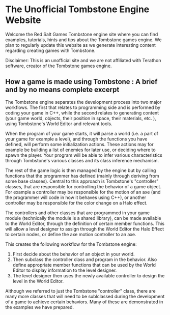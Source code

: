 # The Unofficial Tombstone Engine Website

Welcome the Red Salt Games Tombstone engine site where you can find examples, tutorials, hints and tips about the Tombstone games engine. We plan to regularly update this website as we generate interesting content regarding creating games with Tombstone.

Disclaimer: This is an unofficial site and we are not affiliated with Terathon software, creator of the Tombstone games engine.

## How a game is made using Tombstone : A brief and by no means complete excerpt
The Tombstone engine separates the development process into two major workflows. The first that relates to programming side and is performed by coding your game in C++, while the second relates to generating content (your game world, objects, their position in space, their materials, etc. ), using Tombstone's World Editor and relevant tools. 

When the program of your game starts, it will parse a world (i.e. a part of your game for example a level), and through the functions you have defined, will perform some initialization actions. These actions may for example be building a list of enemies for later use, or deciding where to spawn the player. Your program will be able to infer various characteristics through Tombstone's various classes and its class inference mechanism. 

The rest of the game logic is then managed by the engine but by calling functions that the programmer has defined (mainly through deriving from some base classes). Central to this approach is Tombstone's "controller" classes, that are responsible for controlling the behavior of a game object. For example a controller may be responsible for the motion of an axe (and the programmer will code in how it behaves using C++), or another controller may be responsible for the color change on a Halo effect.

The controllers and other classes that are programmed in your game module (technically the module is a shared library), can be made available to the World Editor, through the definition of certain member functions. This will allow a level designer to assign through the World Editor the Halo Effect to certain nodes, or define the axe motion controller to an axe.

This creates the following workflow for the Tombstone engine:
1. First decide about the behavior of an object in your world.
2. Then subclass the controller class and program in the behavior. Also define appropriate member functions that can be used by the World Editor to display information to the level designer.
3. The level designer then uses the newly available controller to design the level in the World Editor.

Although we referred to just the Tombstone "controller" class, there are many more classes that will need to be sublclassed during the development of a game to achieve certain behaviors. Many of these are demonstrated in the examples we have prepared.
